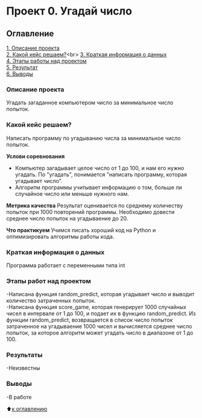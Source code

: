# Проект 0. Угадай число

## Оглавление
[1. Описание проекта](https://github.com/DmitriySky47/sf_data_science/tree/main/project_0/README.md#Описание-проекта)<br>
[2. Какой кейс решаем?](https://github.com/DmitriySky47/sf_data_science/tree/main/project_0/README.md#Какой-кейс-решаем?)<br>
[3. Краткая информация о данных](https://github.com/DmitriySky47/sf_data_science/tree/main/project_0/README.md#Краткая-информация-о-данных)<br>
[4. Этапы работы над проектом](https://github.com/DmitriySky47/sf_data_science/tree/main/project_0/README.md#Этапы-работы-над-проектом)<br>
[5. Результат](https://github.com/DmitriySky47/sf_data_science/tree/main/project_0/README.md#результат)<br>
[6. Выводы](https://github.com/DmitriySky47/sf_data_science/tree/main/project_0/README.md#Выводы)<br>

### Описание проекта
Угадать загаданное компьютером число за минимальное число попыток.

### Какой кейс решаем?
Написать программу по угадыванию числа за минимальное число попыток.

**Услови соревнования**
- Компьютер загадывает целое число от 1 до 100, и нам его нужно угадать. По "угадать", понимается "написать программу, которая угадывает число".
- Алгоритм программы учитывает информацию о том, больше ли случайное число или меньше нужного нам.

**Метрика качества**
Результат оценивается по среднему количеству попыток при 1000 повторений программы.
Необходимо довести среднее число попыток на угадываение до 20.

**Что практикуем**
Учимся писать хороший код на Python и оптимизировать алгоритмы работы кода.

### Краткая информация о данных
Программа работает с переменными типа int

### Этапы работ над проектом
-Написана функция random_predict, которая угадывает число и выводит количество затраченных попыток.<br>
-Написана функция score_game, которая генерирует 1000 случайных чисел в интервале от 1 до 100, и подает их в функцию random_predict. Из функции random_predict, возвращается в список число попыток затраченное на угадываение 1000 чисел и вычисляется среднее число попыток, за которое алгоритм может угадать число в диапазоне от 1 до 100.

### Результаты
 -Неизвестны

### Выводы
-В работе

:arrow_up:[к оглавлению](https://github.com/DmitriySky47/sf_data_science/tree/main/project_0/README.md#Оглавление)